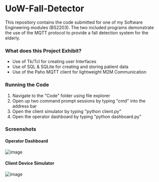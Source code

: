 # UoW-Fall-Detector
This repository contains the code submitted for one of my Software Engineering modules (BS2203). The two included programs demonstrate the use of the MQTT protocol to provide a fall detection system for the elderly.

### What does this Project Exhibit?

* Use of Tk/Tcl for creating user Interfaces
* Use of SQL & SQLite for creating and storing patient data
* Use of the Paho MQTT client for lightweight M2M Communication

### Running the Code

1. Navigate to the "Code" folder using file explorer
2. Open up two command prompt sessions by typing "cmd" into the address bar
3. Open the client simulator by typing "python client.py"
4. Open the operator dashboard by typing "python dashboard.py"

### Screenshots

#### Operator Dashboard

![image](https://user-images.githubusercontent.com/41393868/209690373-5464d30a-404b-4f25-81c8-14a1730a4a1a.png)

#### Client Device Simulator 

![image](https://user-images.githubusercontent.com/41393868/209690457-f22fd3be-b77c-4d1e-82f7-1012d0950e82.png)
